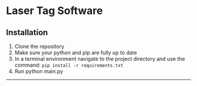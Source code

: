 # Laser Tag Software

## Installation

1. Clone the repository
2. Make sure your python and pip are fully up to date
3. In a terminal environment navigate to the project directory and use the command:
   `pip install -r requirements.txt`
4. Run python main.py

---
